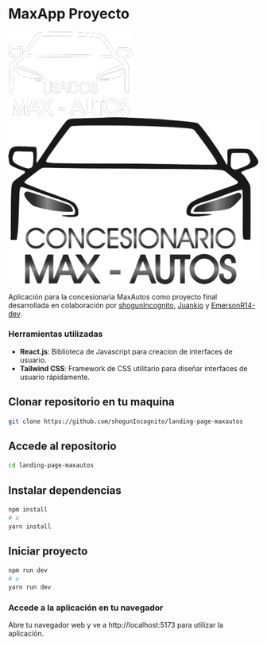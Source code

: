 # MaxApp Proyecto

![MaxLogo-dark](src/assets/maxautoslogoblanco.png#gh-dark-mode-only)![MaxLogo-light](src/assets/maxautosicon.png#gh-dark-mode-only#gh-light-mode-only)

Aplicación para la concesionaria MaxAutos como proyecto final desarrollada en colaboración por [shogunIncognito](https://github.com/shogunIncognito), [Juankio](https://github.com/juankio) y [EmersonR14-dev](https://github.com/EmersonR14-dev).

### Herramientas utilizadas
- **React.js**: Biblioteca de Javascript para creacion de interfaces de usuario.
- **Tailwind CSS**: Framework de CSS utilitario para diseñar interfaces de usuario rápidamente.


## Clonar repositorio en tu maquina
```bash
git clone https://github.com/shogunIncognito/landing-page-maxautos
```

## Accede al repositorio
```bash
cd landing-page-maxautos
```


## Instalar dependencias
```bash
npm install
# o
yarn install
```

## Iniciar proyecto
```bash
npm run dev
# o
yarn run dev
```

### Accede a la aplicación en tu navegador
Abre tu navegador web y ve a http://localhost:5173 para utilizar la aplicación.
